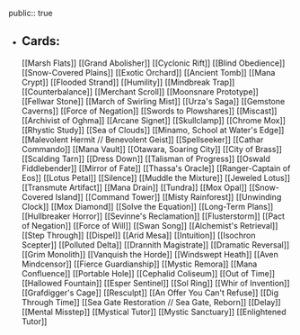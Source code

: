 public:: true
- ## Cards:
	[[Marsh Flats]]
	[[Grand Abolisher]]
	[[Cyclonic Rift]]
	[[Blind Obedience]]
	[[Snow-Covered Plains]]
	[[Exotic Orchard]]
	[[Ancient Tomb]]
	[[Mana Crypt]]
	[[Flooded Strand]]
	[[Humility]]
	[[Mindbreak Trap]]
	[[Counterbalance]]
	[[Merchant Scroll]]
	[[Moonsnare Prototype]]
	[[Fellwar Stone]]
	[[March of Swirling Mist]]
	[[Urza's Saga]]
	[[Gemstone Caverns]]
	[[Force of Negation]]
	[[Swords to Plowshares]]
	[[Miscast]]
	[[Archivist of Oghma]]
	[[Arcane Signet]]
	[[Skullclamp]]
	[[Chrome Mox]]
	[[Rhystic Study]]
	[[Sea of Clouds]]
	[[Minamo, School at Water's Edge]]
	[[Malevolent Hermit // Benevolent Geist]]
	[[Spellseeker]]
	[[Cathar Commando]]
	[[Mana Vault]]
	[[Otawara, Soaring City]]
	[[City of Brass]]
	[[Scalding Tarn]]
	[[Dress Down]]
	[[Talisman of Progress]]
	[[Oswald Fiddlebender]]
	[[Mirror of Fate]]
	[[Thassa's Oracle]]
	[[Ranger-Captain of Eos]]
	[[Lotus Petal]]
	[[Silence]]
	[[Muddle the Mixture]]
	[[Jeweled Lotus]]
	[[Transmute Artifact]]
	[[Mana Drain]]
	[[Tundra]]
	[[Mox Opal]]
	[[Snow-Covered Island]]
	[[Command Tower]]
	[[Misty Rainforest]]
	[[Unwinding Clock]]
	[[Mox Diamond]]
	[[Solve the Equation]]
	[[Long-Term Plans]]
	[[Hullbreaker Horror]]
	[[Sevinne's Reclamation]]
	[[Flusterstorm]]
	[[Pact of Negation]]
	[[Force of Will]]
	[[Swan Song]]
	[[Alchemist's Retrieval]]
	[[Step Through]]
	[[Dispel]]
	[[Arid Mesa]]
	[[Intuition]]
	[[Isochron Scepter]]
	[[Polluted Delta]]
	[[Drannith Magistrate]]
	[[Dramatic Reversal]]
	[[Grim Monolith]]
	[[Vanquish the Horde]]
	[[Windswept Heath]]
	[[Aven Mindcensor]]
	[[Fierce Guardianship]]
	[[Mystic Remora]]
	[[Mana Confluence]]
	[[Portable Hole]]
	[[Cephalid Coliseum]]
	[[Out of Time]]
	[[Hallowed Fountain]]
	[[Esper Sentinel]]
	[[Sol Ring]]
	[[Whir of Invention]]
	[[Grafdigger's Cage]]
	[[Resculpt]]
	[[An Offer You Can't Refuse]]
	[[Dig Through Time]]
	[[Sea Gate Restoration // Sea Gate, Reborn]]
	[[Delay]]
	[[Mental Misstep]]
	[[Mystical Tutor]]
	[[Mystic Sanctuary]]
	[[Enlightened Tutor]]
